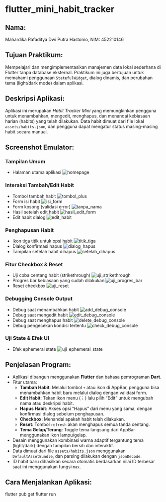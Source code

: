 # flutter_mini_habit_tracker

## Nama:
Mahardika Rafaditya Dwi Putra Hastomo, NIM: 452210146

## Tujuan Praktikum:
Mempelajari dan mengimplementasikan manajemen data lokal sederhana di Flutter tanpa database eksternal. Praktikum ini juga bertujuan untuk memahami penggunaan `StatefulWidget`, dialog dinamis, dan perubahan tema (light/dark mode) dalam aplikasi.

## Deskripsi Aplikasi:
Aplikasi ini merupakan *Habit Tracker Mini* yang memungkinkan pengguna untuk menambahkan, mengedit, menghapus, dan menandai kebiasaan harian (habits) yang telah dilakukan. Data habit dimuat dari file lokal `assets/habits.json`, dan pengguna dapat mengatur status masing-masing habit secara manual.

## Screenshot Emulator:
### Tampilan Umum
- Halaman utama aplikasi
  ![homepage](assets/images/homepage.png)

### Interaksi Tambah/Edit Habit
- Tombol tambah habit
  ![tombol_plus](assets/images/tombol_plus.png)
- Form isi habit
  ![isi_form](assets/images/isi_form.png)
- Form kosong (validasi error)
  ![tanpa_nama](assets/images/tanpa_nama.png)
- Hasil setelah edit habit
  ![hasil_edit_form](assets/images/hasil_edit_form.png)
- Edit habit dialog
  ![edit_habit](assets/images/edit_habit.png)

### Penghapusan Habit
- Ikon tiga titik untuk opsi habit
  ![titik_tiga](assets/images/titik_tiga.png)
- Dialog konfirmasi hapus
  ![dialog_hapus](assets/images/dialog_hapus.png)
- Tampilan setelah habit dihapus
  ![setelah_dihapus](assets/images/setelah_dihapus.png)

### Fitur Checkbox & Reset
- Uji coba centang habit (strikethrough)
  ![uji_strikethrough](assets/images/uji_strikethrough.png)
- Progres bar kebiasaan yang sudah dilakukan
  ![uji_progres_bar](assets/images/uji_progres_bar.png)
- Reset checkbox
  ![uji_reset](assets/images/uji_reset.png)

### Debugging Console Output
- Debug saat menambahkan habit
  ![add_debug_console](assets/images/add_debug_console.png)
- Debug saat mengedit habit
  ![edit_debug_console](assets/images/edit_debug_console.png)
- Debug saat menghapus habit
  ![delete_debug_console](assets/images/delete_debug_console.png)
- Debug pengecekan kondisi tertentu
  ![check_debug_console](assets/images/check_debug_console.png)

### Uji State & Efek UI
- Efek ephemeral state
  ![uji_ephemeral_state](assets/images/uji_ephemeral_state.png)

## Penjelasan Program:
- Aplikasi dibangun menggunakan **Flutter** dan bahasa pemrograman **Dart**.
- Fitur utama:
  - **Tambah Habit**: Melalui tombol `+` atau ikon di AppBar, pengguna bisa menambahkan habit baru melalui dialog dengan validasi form.
  - **Edit Habit**: Tekan ikon menu (⋮) lalu pilih “Edit” untuk mengubah nama atau deskripsi habit.
  - **Hapus Habit**: Akses opsi “Hapus” dari menu yang sama, dengan konfirmasi dialog sebelum penghapusan.
  - **Checkbox**: Menandai apakah habit telah dilakukan.
  - **Reset**: Tombol `refresh` akan menghapus semua tanda centang.
  - **Tema Gelap/Terang**: Toggle tema langsung dari AppBar menggunakan ikon lampu/gelap.
- Desain menggunakan kombinasi warna adaptif tergantung tema (light/dark) dengan tampilan bersih dan interaktif.
- Data dimuat dari file `assets/habits.json` menggunakan `DefaultAssetBundle`, dan parsing dilakukan dengan `jsonDecode`.
- ID habit baru dihasilkan secara otomatis berdasarkan nilai ID terbesar saat ini menggunakan fungsi `max`.

## Cara Menjalankan Aplikasi:
flutter pub get flutter run